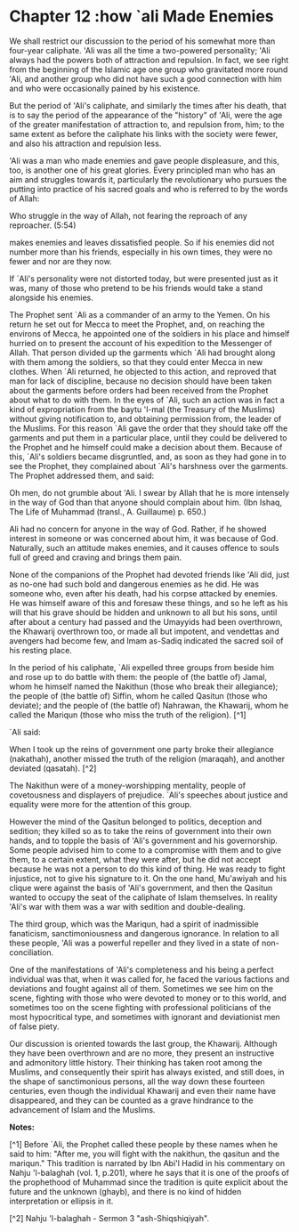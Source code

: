 Chapter 12 :how `ali Made Enemies
=================================

We shall restrict our discussion to the period of his somewhat more
than four-year caliphate. 'Ali was all the time a two-powered
personality; 'Ali always had the powers both of attraction and
repulsion. In fact, we see right from the beginning of the Islamic age
one group who gravitated more round 'Ali, and another group who did not
have such a good connection with him and who were occasionally pained by
his existence.

But the period of 'Ali's caliphate, and similarly the times after his
death, that is to say the period of the appearance of the "history" of
'Ali, were the age of the greater manifestation of attraction to, and
repulsion from, him; to the same extent as before the caliphate his
links with the society were fewer, and also his attraction and repulsion
less.

'Ali was a man who made enemies and gave people displeasure, and this,
too, is another one of his great glories. Every principled man who has
an aim and struggles towards it, particularly the revolutionary who
pursues the putting into practice of his sacred goals and who is
referred to by the words of Allah:

Who struggle in the way of Allah, not fearing the reproach of any
reproacher. (5:54)

makes enemies and leaves dissatisfied people. So if his enemies did not
number more than his friends, especially in his own times, they were no
fewer and nor are they now.

If \`Ali's personality were not distorted today, but were presented
just as it was, many of those who pretend to be his friends would take a
stand alongside his enemies.

The Prophet sent \`Ali as a commander of an army to the Yemen. On his
return he set out for Mecca to meet the Prophet, and, on reaching the
environs of Mecca, he appointed one of the soldiers in his place and
himself hurried on to present the account of his expedition to the
Messenger of Allah. That person divided up the garments which \`Ali had
brought along with them among the soldiers, so that they could enter
Mecca in new clothes. When \`Ali returned, he objected to this action,
and reproved that man for lack of discipline, because no decision should
have been taken about the garments before orders had been received from
the Prophet about what to do with them. In the eyes of \`Ali, such an
action was in fact a kind of expropriation from the baytu 'l-mal (the
Treasury of the Muslims) without giving notification to, and obtaining
permission from, the leader of the Muslims. For this reason \`Ali gave
the order that they should take off the garments and put them in a
particular place, until they could be delivered to the Prophet and he
himself could make a decision about them. Because of this, \`Ali's
soldiers became disgruntled, and, as soon as they had gone in to see the
Prophet, they complained about \`Ali's harshness over the garments. The
Prophet addressed them, and said:

Oh men, do not grumble about 'Ali. I swear by Allah that he is more
intensely in the way of God than that anyone should complain about him.
(Ibn Ishaq, The Life of Muhammad (transl., A. Guillaume) p. 650.)

Ali had no concern for anyone in the way of God. Rather, if he showed
interest in someone or was concerned about him, it was because of God.
Naturally, such an attitude makes enemies, and it causes offence to
souls full of greed and craving and brings them pain.

None of the companions of the Prophet had devoted friends like 'Ali
did, just as no-one had such bold and dangerous enemies as he did. He
was someone who, even after his death, had his corpse attacked by
enemies. He was himself aware of this and foresaw these things, and so
he left as his will that his grave should be hidden and unknown to all
but his sons, until after about a century had passed and the Umayyids
had been overthrown, the Khawarij overthrown too, or made all but
impotent, and vendettas and avengers had become few, and Imam as-Sadiq
indicated the sacred soil of his resting place.

In the period of his caliphate, \`Ali expelled three groups from beside
him and rose up to do battle with them: the people of (the battle of)
Jamal, whom he himself named the Nakithun (those who break their
allegiance); the people of (the battle of) Siffin, whom he called
Qasitun (those who deviate); and the people of (the battle of) Nahrawan,
the Khawarij, whom he called the Mariqun (those who miss the truth of
the religion). [^1]

\`Ali said:

When I took up the reins of government one party broke their allegiance
(nakathah), another missed the truth of the religion (maraqah), and
another deviated (qasatah). [^2]

The Nakithun were of a money-worshipping mentality, people of
covetousness and displayers of prejudice. \`Ali's speeches about justice
and equality were more for the attention of this group.

However the mind of the Qasitun belonged to politics, deception and
sedition; they killed so as to take the reins of government into their
own hands, and to topple the basis of 'Ali's government and his
governorship. Some people advised him to come to a compromise with them
and to give them, to a certain extent, what they were after, but he did
not accept because he was not a person to do this kind of thing. He was
ready to fight injustice, not to give his signature to it. On the one
hand, Mu'awiyah and his clique were against the basis of 'Ali's
government, and then the Qasitun wanted to occupy the seat of the
caliphate of Islam themselves. In reality 'Ali's war with them was a war
with sedition and double-dealing.

The third group, which was the Mariqun, had a spirit of inadmissible
fanaticism, sanctimoniousness and dangerous ignorance. In relation to
all these people, 'Ali was a powerful repeller and they lived in a state
of non-conciliation.

One of the manifestations of 'Ali's completeness and his being a
perfect individual was that, when it was called for, he faced the
various factions and deviations and fought against all of them.
Sometimes we see him on the scene, fighting with those who were devoted
to money or to this world, and sometimes too on the scene fighting with
professional politicians of the most hypocritical type, and sometimes
with ignorant and deviationist men of false piety.

Our discussion is oriented towards the last group, the Khawarij.
Although they have been overthrown and are no more, they present an
instructive and admonitory little history. Their thinking has taken root
among the Muslims, and consequently their spirit has always existed, and
still does, in the shape of sanctimonious persons, all the way down
these fourteen centuries, even though the individual Khawarij and even
their name have disappeared, and they can be counted as a grave
hindrance to the advancement of Islam and the Muslims.

**Notes:**

[^1] Before \`Ali, the Prophet called these people by these names when
he said to him: "After me, you will fight with the nakithun, the qasitun
and the mariqun." This tradition is narrated by Ibn Abi'l Hadid in his
commentary on Nahju 'l-balaghah (vol. 1, p.201), where he says that it
is one of the proofs of the prophethood of Muhammad since the tradition
is quite explicit about the future and the unknown (ghayb), and there is
no kind of hidden interpretation or ellipsis in it.

[^2] Nahju 'l-balaghah - Sermon 3 "ash-Shiqshiqiyah".

